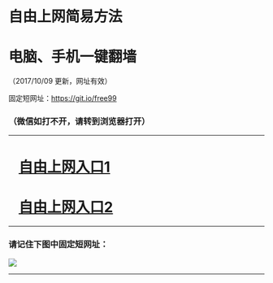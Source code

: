 ﻿# 自由上网简易方法

# 电脑、手机一键翻墙

（2017/10/09 更新，网址有效）

固定短网址：https://git.io/free99

### （微信如打不开，请转到浏览器打开）


***





# &nbsp;&nbsp; <a href="http://ft260673050.fwq-tz-1001.info/fwqtz01.html?t=100900116539 " target="_blank">自由上网入口1</a>
# &nbsp;&nbsp; <a href="http://ft134413407.fwq-tz-1002.info/fwqtz02.html?t=100900127401 " target="_blank">自由上网入口2</a>
***

### 请记住下图中固定短网址：

<img src="https://s3-us-west-2.amazonaws.com/fwq-1001/yjfq-20170905okok.png" /> 


***

